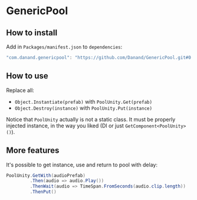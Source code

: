 # GenericPool
## How to install
Add in `Packages/manifest.json` to `dependencies`:
```javascript
"com.danand.genericpool": "https://github.com/Danand/GenericPool.git#0.1.1-package-unity"
```
## How to use
Replace all:
* `Object.Instantiate(prefab)` with `PoolUnity.Get(prefab)`
* `Object.Destroy(instance)` with `PoolUnity.Put(instance)`

Notice that `PoolUnity` actually is not a static class. It must be properly injected instance, in the way you liked (DI or just `GetComponent<PoolUnity>()`).
## More features
It's possible to get instance, use and return to pool with delay:
```csharp
PoolUnity.GetWith(audioPrefab)
         .Then(audio => audio.Play())
         .ThenWait(audio => TimeSpan.FromSeconds(audio.clip.length))
         .ThenPut()
```
